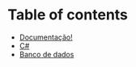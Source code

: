 # Table of contents

* [Documentação!](README.md)
* [C\#](csharp.md)
* [Banco de dados](database.md)

